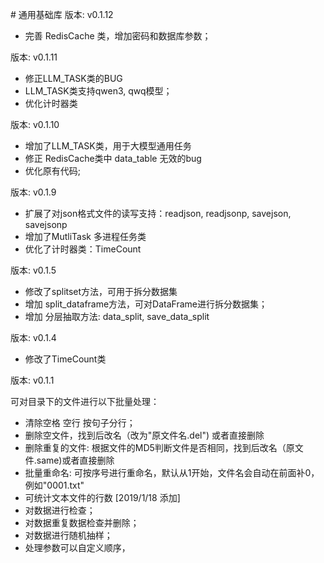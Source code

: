 # 通用基础库 
版本: v0.1.12
* 完善 RedisCache 类，增加密码和数据库参数；

版本: v0.1.11
* 修正LLM_TASK类的BUG
* LLM_TASK类支持qwen3, qwq模型；
* 优化计时器类

版本: v0.1.10
* 增加了LLM_TASK类，用于大模型通用任务
* 修正 RedisCache类中 data_table 无效的bug
* 优化原有代码; 

版本: v0.1.9

* 扩展了对json格式文件的读写支持：readjson, readjsonp, savejson, savejsonp
* 增加了MutliTask 多进程任务类
* 优化了计时器类：TimeCount

版本: v0.1.5

* 修改了splitset方法，可用于拆分数据集
* 增加 split_dataframe方法，可对DataFrame进行拆分数据集；
* 增加 分层抽取方法: data_split, save_data_split

版本: v0.1.4

* 修改了TimeCount类

版本: v0.1.1

可对目录下的文件进行以下批量处理：

* 清除空格 空行 按句子分行；
* 删除空文件，找到后改名（改为"原文件名.del") 或者直接删除
* 删除重复的文件:   根据文件的MD5判断文件是否相同，找到后改名（原文件.same)或者直接删除
* 批量重命名:    可按序号进行重命名，默认从1开始，文件名会自动在前面补0，例如"0001.txt"
* 可统计文本文件的行数  [2019/1/18 添加]
* 对数据进行检查；
* 对数据重复数据检查并删除；
* 对数据进行随机抽样；
* 处理参数可以自定义顺序，
